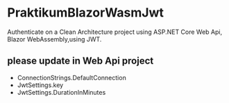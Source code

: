 # PraktikumBlazorWasmJwt

Authenticate on a Clean Architecture project using ASP.NET Core Web Api, Blazor WebAssembly,using JWT.

## please update in Web Api project
 - ConnectionStrings.DefaultConnection
 - JwtSettings.key 
 - JwtSettings.DurationInMinutes 

